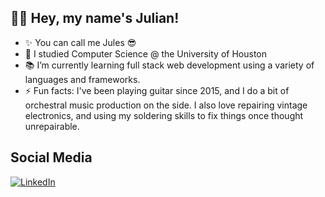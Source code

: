 ## 👋:smiley: Hey, my name's Julian!
- ✨ You can call me Jules :sunglasses:
- :closed_book: I studied Computer Science @ the University of Houston
- :books: I’m currently learning full stack web development using a variety of languages and frameworks.
- ⚡ Fun facts: I've been playing guitar since 2015, and I do a bit of orchestral music production on the side. I also love repairing vintage electronics, and using my soldering skills to fix things once thought unrepairable.

<!---
Julianaguilar98/Julianaguilar98 is a ✨ special ✨ repository because its `README.md` (this file) appears on your GitHub profile.
You can click the Preview link to take a look at your changes.
--->
## Social Media
<p>
	<a href="https://www.linkedin.com/in/julianaguilar98/"><img src="https://img.icons8.com/color/48/000000/linkedin.png" alt="LinkedIn"/></a>
</p>
